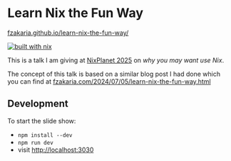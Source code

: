 # Learn Nix the Fun Way

[fzakaria.github.io/learn-nix-the-fun-way/](https://fzakaria.github.io/learn-nix-the-fun-way/)

[![built with nix](https://builtwithnix.org/badge.svg)](https://builtwithnix.org)

This is a talk I am giving at [NixPlanet 2025](https://planetnix.com/) on _why you may want use Nix_.

The concept of this talk is based on a similar blog post I had done which you can find at [fzakaria.com/2024/07/05/learn-nix-the-fun-way.html](https://fzakaria.com/2024/07/05/learn-nix-the-fun-way.html)

## Development

To start the slide show:

- `npm install --dev`
- `npm run dev`
- visit <http://localhost:3030>
